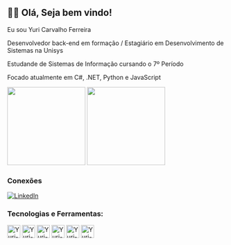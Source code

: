 ## 👨‍💻 Olá, Seja bem vindo!

Eu sou Yuri Carvalho Ferreira

Desenvolvedor back-end em formação / Estagiário em Desenvolvimento de Sistemas na Unisys

Estudande de Sistemas de Informação cursando o 7º Período 

Focado atualmente em C#, .NET, Python e JavaScript

<div>
  
  <img height="180cm" src="https://github-readme-stats.vercel.app/api?username=Yuri-Ferreira-27&show_icons=true&theme=dark"/>
  <img height="180cm" src="https://github-readme-stats.vercel.app/api/top-langs/?username=Yuri-Ferreira-27&layout=compact&theme=dark"/>

</div>

### Conexões
[![LinkedIn](https://img.shields.io/badge/LinkedIn-0077B5?style=for-the-badge&logo=linkedin&logoColor=white)](https:///www.linkedin.com/in/yuriferreira362709/)

### Tecnologias e Ferramentas:
<div>
  <img align="center" alt="Yuri-html" height="30" widht="40" src="https://cdn.jsdelivr.net/gh/devicons/devicon/icons/html5/html5-original.svg""/>
  <img align="center" alt="Yuri-css" height="30" widht="40" src="https://cdn.jsdelivr.net/gh/devicons/devicon/icons/css3/css3-original.svg"/>
  <img align="center" alt="Yuri-C#" height="30" widht="40" src="https://cdn.jsdelivr.net/gh/devicons/devicon/icons/csharp/csharp-original.svg"/>
  <img align="center" alt="Yuri-Python" height="30" widht="40" src="https://cdn.jsdelivr.net/gh/devicons/devicon/icons/python/python-original-wordmark.svg"/>
  <img align="center" alt="Yuri-JavaScript" height="30" widht="40" src="https://cdn.jsdelivr.net/gh/devicons/devicon/icons/javascript/javascript-original.svg"/>
  <img align="center" alt="Yuri-C" height="30" widht="40" src="https://cdn.jsdelivr.net/gh/devicons/devicon/icons/c/c-original.svg"/>

</div>
